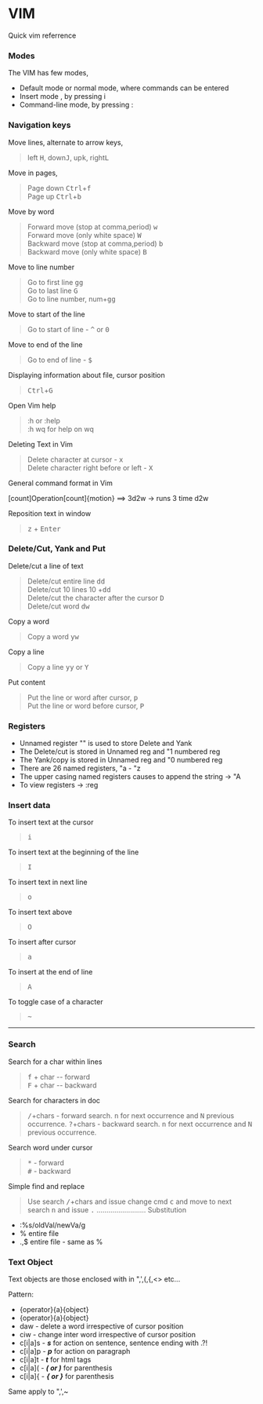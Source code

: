 # VIM
Quick vim referrence

### Modes
The VIM has few modes,
- Default mode or normal mode, where commands can be entered
- Insert mode , by pressing i
- Command-line mode, by pressing :

### Navigation keys

Move lines, alternate to arrow keys,

> left <kbd>H</kbd>, down<kbd>J</kbd>, up<kbd>k</kbd>, right<kbd>L</kbd>

Move in pages,
> Page down <kbd>Ctrl</kbd>+<kbd>f</kbd> <br/>
> Page up <kbd>Ctrl</kbd>+<kbd>b</kbd>

Move by word
> Forward move (stop at comma,period) <kbd>w</kbd><br/>
> Forward move (only white space) <kbd>W</kbd><br/>
> Backward move (stop at comma,period) <kbd>b</kbd><br/>
> Backward move (only white space) <kbd>B</kbd><br/>

Move to line number
> Go to first line <kbd>g</kbd><kbd>g</kbd><br/>
> Go to last line <kbd>G</kbd><br/>
> Go to line number, num+<kbd>g</kbd><kbd>g</kbd>

Move to start of the line
> Go to start of line - <kbd>^</kbd> or <kbd>0</kbd>

Move to end of the line
> Go to end of line - <kbd>$</kbd>


Displaying information about file, cursor position
> <kbd>Ctrl</kbd>+<kbd>G</kbd>

Open Vim help
> :h or :help <br/>
> :h wq for help on wq

Deleting Text in Vim

> Delete character at cursor - <kbd>x</kbd>  <br/>
> Delete character right before or left - <kbd>X</kbd>

General command format in Vim

  [count]Operation[count]{motion} ==> 3d2w -> runs 3 time d2w

Reposition text in window

> <kbd>z</kbd> + <kbd>Enter</kbd>


### Delete/Cut, Yank and Put
Delete/cut a line of text
> Delete/cut entire line <kbd>d</kbd><kbd>d</kbd> <br/>
> Delete/cut 10 lines 10 +<kbd>d</kbd><kbd>d</kbd> <br/>
> Delete/cut the character after the cursor <kbd>D</kbd> <br/>
> Delete/cut word <kbd>d</kbd><kbd>w</kbd>

Copy a word
> Copy a word <kbd>y</kbd><kbd>w</kbd>

Copy a line
> Copy a line <kbd>y</kbd><kbd>y</kbd> or <kbd>Y</kbd>

Put content
> Put the line or word after cursor, <kbd>p</kbd> <br/>
> Put the line or word before cursor, <kbd>P</kbd> <br/>

### Registers
- Unnamed register "" is used to store Delete and Yank
- The Delete/cut is stored in Unnamed reg and "1 numbered reg
- The Yank/copy is stored in Unnamed reg and "0 numbered reg
- There are 26 named registers, "a - "z
- The upper casing named registers causes to append the string -> "A
- To view registers -> :reg

### Insert data
To insert text at the cursor
> <kbd>i</kbd>

To insert text at the beginning of the line
> <kbd>I</kbd>

To insert text in next line
> <kbd>o</kbd>

To insert text above
> <kbd>O</kbd>

To insert after cursor
> <kbd>a</kbd>

To insert at the end of line
> <kbd>A</kbd>

To toggle case of a character
> <kbd>~</kbd>

---
### Search
Search for a char within lines
> <kbd>f</kbd> + char -- forward <br/>
> <kbd>F</kbd> + char -- backward

Search for characters in doc
> <kbd>/</kbd>+chars - forward search. <kbd>n</kbd> for next occurrence and <kbd>N</kbd> previous occurrence.
> <kbd>?</kbd>+chars - backward search. <kbd>n</kbd> for next occurrence and <kbd>N</kbd> previous occurrence.

Search word under cursor
> <kbd>*</kbd> - forward <br/>
> <kbd>#</kbd> - backward

Simple find and replace
> Use search <kbd>/</kbd>+chars and issue change cmd <kbd>c</kbd> and move to next search <kbd>n</kbd> and issue <kbd>.</kbd>
.........................
Substitution
- :%s/oldVal/newVa/g
- % entire file
- .,$ entire file - same as %

### Text Object
Text objects are those enclosed with in ",',(,{,<> etc...

Pattern:
- {operator}{a}{object}
- {operator}{a}{object}
- daw - delete a word irrespective of cursor position
- ciw - change inter word irrespective of cursor position
- c[i|a]s - ***s*** for action on sentence, sentence ending with .?!
- c[i|a]p - ***p*** for action on paragraph
- c[i|a]t - ***t*** for html tags
- c[i|a]( - ***( or )*** for parenthesis
- c[i|a]{ - ***{ or }*** for parenthesis


Same apply to ",',~
